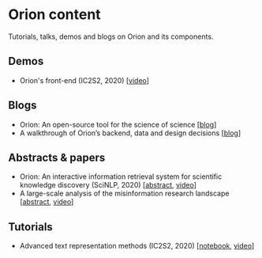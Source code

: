 # Orion content

Tutorials, talks, demos and blogs on Orion and its components.

## Demos ##
- Orion's front-end (IC2S2, 2020) [[video](https://youtu.be/7xII8cFWJRc)]

## Blogs ##
- Orion: An open-source tool for the science of science [[blog](https://medium.com/@kstathou/orion-an-open-source-tool-for-the-science-of-science-4259935f91d4)]
- A walkthrough of Orion’s backend, data and design decisions [[blog](https://medium.com/@kstathou/a-walkthrough-of-orions-backend-data-and-design-decisions-f60c01b507aa)]

## Abstracts & papers ##
- Orion: An interactive information retrieval system for scientific knowledge discovery (SciNLP, 2020) [[abstract](https://drive.google.com/file/d/15PZhH5wVZxg_MIfnIz7N-o5U7LehbfO3/view), [video](https://youtu.be/m0s5sjlpfAY)]
- A large-scale analysis of the misinformation research landscape [[abstract](https://drive.google.com/file/d/1q4nHOxDXQ4UYZlf_ImCkPcxKnbAX0n8s/view?usp=sharing), [video](https://youtu.be/AqpSrKDctos)]

## Tutorials ##
- Advanced text representation methods (IC2S2, 2020) [[notebook](/notebooks/001-ic2s2-tutorial-text-embeddings.ipynb), [video](https://youtu.be/w7OdtEZjHXc)]
